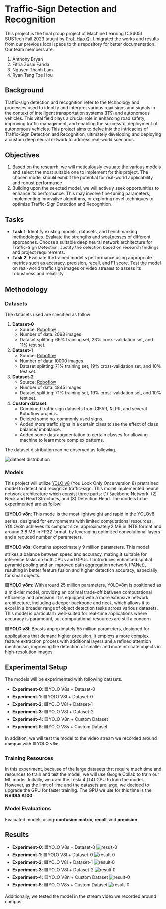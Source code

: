 # Traffic-Sign Detection and Recognition
This project is the final group project of Machine Learning (CS405) SUSTech Fall 2023 taught by [Prof. Hao Qi](https://www.sustech.edu.cn/en/faculties/haoqi.html). I migrated the works and results from our previous local space to this repository for better documentation. Our team members are:
1. Anthony Bryan
2. Fitria Zusni Farida
3. Nguyen Thanh Lam
4. Ryan Tang Tze Hou

## Background
Traffic-sign detection and recognition refer to the technology and processes used to identify and interpret various road signs and signals in the context of intelligent transportation systems (ITS) and autonomous vehicles. This vital field plays a crucial role in enhancing road safety, improving traffic management, and enabling the successful deployment of autonomous vehicles. This project aims to delve into the intricacies of Traffic-Sign Detection and Recognition, ultimately developing and deploying a custom deep neural network to address real-world scenarios.

## Objectives
1. Based on the research, we will meticulously evaluate the various models and select the most suitable one to implement for this project. The chosen model should exhibit the potential for real-world applicability and robust performance
2. Building upon the selected model, we will actively seek opportunities to enhance its performance. This may involve fine-tuning parameters, implementing innovative algorithms, or exploring novel techniques to optimize Traffic-Sign Detection and Recognition.

## Tasks
- **Task 1**: Identify existing models, datasets, and benchmarking methodologies. Evaluate the strengths and weaknesses of different approaches. Choose a suitable deep neural network architecture for Traffic-Sign Detection. Justify the selection based on research findings and project requirements.
- **Task 2**: Evaluate the trained model's performance using appropriate metrics such as accuracy, precision, recall, and F1 score. Test the model on real-world traffic sign images or video streams to assess its robustness and reliability.

## Methodology

### Datasets
The datasets used are specified as follow:
1. **Dataset-0**
    - Source: [Roboflow](https://universe.roboflow.com/roboflow-100/road-signs-6ih4y/dataset/2)
    - Number of data: 2093 images
    - Dataset splitting: 66% training set, 23% cross-validation set, and 11% test set.
2. **Dataset-1**
    - Source: [Roboflow](https://universe.roboflow.com/usmanchaudhry622-gmail-com/traffic-and-road-signs/browse?queryText=&pageSize=200&startingIndex=450&browseQuery=true)
    - Number of data: 10000 images
    - Dataset splitting: 71% training set, 19% cross-validation set, and 10% test set.
3. **Dataset-2**
    - Source: [Roboflow](https://universe.roboflow.com/33221302-adi-novitarini-putri-ksp6l/tubes_5_augment/dataset/1)
    - Number of data: 4845 images
    - Dataset splitting: 71% training set, 19% cross-validation set, and 10% test set.
4. **Custom dataset**: 
    - Combined traffic sign datasets from CIFAR, NLPR, and several Roboflow projects.
    - Deleted some not commonly used signs.
    - Added more traffic signs in a certain class to see the effect of class balance/ imbalance.
    - Added some data augmentation to certain classes for allowing machine to learn more complex patterns.
    
The dataset distribution can be observed as following.

![dataset distribution](imgs/datasets(1).png)

### Models 
This project will utilize [YOLO v8](https://github.com/haermosi/yolov8) (You Look Only Once version 8) pretrained model to detect and recognize traffic-sign. This model implemented neural network architecture which consist three parts: (1) Backbone Network, (2) Neck and Head Structures, and (3) Detection Head. The models to be experimented are as follow: 

🟨**YOLO v8n**: This model is the most lightweight and rapid in the YOLOv8 series, designed for environments with limited computational resources. YOLOv8n achieves its compact size, approximately 2 MB in INT8 format and around 3.8 MB in FP32 format, by leveraging optimized convolutional layers and a reduced number of parameters. 

🟦**YOLO v8s**: Contains approximately 9 million parameters. This model strikes a balance between speed and accuracy, making it suitable for inference tasks on both CPUs and GPUs. It introduces enhanced spatial pyramid pooling and an improved path aggregation network (PANet), resulting in better feature fusion and higher detection accuracy, especially for small objects.

🟪**YOLO v8m**: With around 25 million parameters, YOLOv8m is positioned as a mid-tier model, providing
an optimal trade-off between computational efficiency and precision. It is equipped with a more extensive
network architecture, including a deeper backbone and neck, which allows it to excel in a broader range of
object detection tasks across various datasets. This model is particularly well-suited for real-time applications
where accuracy is paramount, but computational resources are still a concern

🟩**YOLO v8l**: Boasts approximately 55 million parameters, designed for applications that demand higher precision. It employs a more complex feature extraction process with additional layers and a refined attention mechanism, improving the detection of smaller and more intricate objects in high-resolution images.

## Experimental Setup
The models will be experimented with following datasets.
- **Experiment-0**: 🟦YOLO V8s + Dataset-0
- **Experiment-1**: 🟩YOLO V8l + Dataset-0
- **Experiment-2**: 🟩YOLO V8l + Dataset-1
- **Experiment-3**: 🟩YOLO V8l + Dataset-2
- **Experiment-4**: 🟨YOLO V8n + Custom Dataset
- **Experiment-5**: 🟦YOLO V8s + Custom Dataset

In addition, we will test the model to the video stream we recorded around campus with 🟪YOLO v8m.
### Training Resources
In this experiment, because of the large datasets that require much time and resources to train and test the model, we will use Google Collab to train our ML model. Initially, we used the Tesla 4 (T4) GPU to train the
model. However, as the limit of time and the datasets are large, we decided to upgrade the GPU for faster training. The GPU we use for this time is the **NVIDIA A100**.

### Model Evaluations
Evaluated models using: **confusion matrix**, **recall**, and **precision**.

## Results

- **Experiment-0**: 🟦YOLO V8s + Dataset-0
![result-0](imgs/0.png)
- **Experiment-1**: 🟩YOLO V8l + Dataset-0
![result-0](imgs/1.png)
- **Experiment-2**: 🟩YOLO V8l + Dataset-1
![result-0](imgs/2.png)
- **Experiment-3**: 🟩YOLO V8l + Dataset-2
![result-0](imgs/3.png)
- **Experiment-4**: 🟨YOLO V8n + Custom Dataset
![result-0](imgs/4.png)
- **Experiment-5**: 🟦YOLO V8s + Custom Dataset
![result-0](imgs/5.png)

Additionally, we tested the model in the stream video we recorded around campus.





